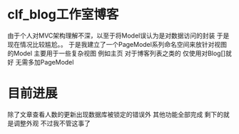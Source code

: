 # clf_blog工作室博客
由于个人对MVC架构理解不深，以至于将Model误认为是对数据访问的封装 
于是现在情况比较尴尬。。
于是我建立了一个PageModel系列命名空间来放针对视图的Model 
主要用于一些复杂视图 例如主页 
对于博客列表之类的 
仅使用对Blog[]就好 无需多加PageModel
# 目前进展
除了文章查看人数的更新出现数据库被锁定的错误外 
其他功能全部完成 
剩下的就是调整外观 
不过我不管这事了
